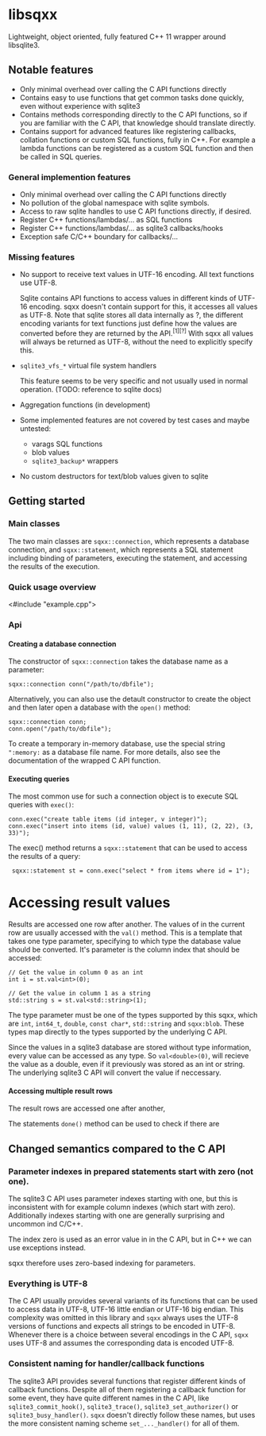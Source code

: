 # libsqxx

Lightweight, object oriented, fully featured C++ 11 wrapper around libsqlite3.

## Notable features

- Only minimal overhead over calling the C API functions directly
- Contains easy to use functions that get common tasks done quickly, even without experience
  with sqlite3
- Contains methods corresponding directly to the C API functions, so if you are familiar
  with the C API, that knowledge should translate directly.
- Contains support for advanced features like registering callbacks, collation functions
  or custom SQL functions, fully in C++. For example a lambda functions can be registered
  as a custom SQL function and then be called in SQL queries.

### General implemention features

- Only minimal overhead over calling the C API functions directly
- No pollution of the global namespace with sqlite symbols.
- Access to raw sqlite handles to use C API functions directly, if
  desired.
- Register C++ functions/lambdas/... as SQL functions
- Register C++ functions/lambdas/... as sqlite3 callbacks/hooks
- Exception safe C/C++ boundary for callbacks/...


### Missing features

- No support to receive text values in UTF-16 encoding. All text functions use UTF-8. 

    Sqlite contains API functions to access values in different kinds of UTF-16 encoding.
    sqxx doesn't contain support for this, it accesses all values as UTF-8.
    Note that sqlite stores all data internally as ?, the different encoding
    variants for text functions just define how the values are converted before
    they are returned by the API.<sup>[1][?]</sup> With sqxx all values will
    always be returned as UTF-8, without the need to explicitly specify this.

- `sqlite3_vfs_*` virtual file system handlers

    This feature seems to be very specific and not usually used in normal operation.
	 (TODO: reference to sqlite docs)

- Aggregation functions (in development)
- Some implemented features are not covered by test cases and maybe untested:
  - varags SQL functions
  - blob values
  - `sqlite3_backup*` wrappers
- No custom destructors for text/blob values given to sqlite

## Getting started

### Main classes

The two main classes are `sqxx::connection`, which represents a database
connection, and `sqxx::statement`, which represents a SQL statement including
binding of parameters, executing the statement, and accessing the results of
the execution.

### Quick usage overview

<#include "example.cpp">

### Api

#### Creating a database connection

The constructor of `sqxx::connection` takes the database name as a parameter:

    sqxx::connection conn("/path/to/dbfile");

Alternatively, you can also use the detault constructor to create the object
and then later open a database with the `open()` method:

    sqxx::connection conn;
    conn.open("/path/to/dbfile");

To create a temporary in-memory database, use the special string `":memory:` as
a database file name. For more details, also see the documentation of the wrapped
C API function.

#### Executing queries

The most common use for such a connection object is to execute SQL queries with
`exec()`:

    conn.exec("create table items (id integer, v integer)");
    conn.exec("insert into items (id, value) values (1, 11), (2, 22), (3, 33)");

The exec() method returns a `sqxx::statement` that can be used to access the
results of a query:

	 sqxx::statement st = conn.exec("select * from items where id = 1");

# Accessing result values

Results are accessed one row after another. The values of in the current row
are usually accessed with the `val()` method. This is a template that takes
one type parameter, specifying to which type the database value should be
converted. It's parameter is the column index that should be accessed:

    // Get the value in column 0 as an int
    int i = st.val<int>(0);

    // Get the value in column 1 as a string
    std::string s = st.val<std::string>(1);

The type parameter must be one of the types supported by this sqxx, which are
`int`, `int64_t`, `double`, `const char*`, `std::string` and `sqxx:blob`.
These types map directly to the types supported by the underlying C API.

Since the values in a sqlite3 database are stored without type information,
every value can be accessed as any type. So `val<double>(0)`, will recieve the
value as a double, even if it previously was stored as an int or string. The
underlying sqlite3 C API will convert the value if neccessary.

#### Accessing multiple result rows

The result rows are accessed one after another,


The statements `done()` method can be used to check if there are 

## Changed semantics compared to the C API

### Parameter indexes in prepared statements start with zero (not one).
 
The sqlite3 C API uses parameter indexes starting with one, but this is
inconsistent with for example column indexes (which start with zero).
Additionally indexes starting with one are generally surprising and
uncommon ind C/C++.

The index zero is used as an error value in in the C API, but in C++
we can use exceptions instead.

sqxx therefore uses zero-based indexing for parameters.

### Everything is UTF-8

The C API usually provides several variants of its functions that can be used
to access data in UTF-8, UTF-16 little endian or UTF-16 big endian. This
complexity was omitted in this library and `sqxx` always uses the UTF-8
versions of functions and expects all strings to be encoded in UTF-8.
Whenever there is a choice between several encodings in the C API, `sqxx`
uses UTF-8 and assumes the corresponding data is encoded UTF-8.

### Consistent naming for handler/callback functions

The sqlite3 API provides several functions that register different kinds
of callback functions. Despite all of them registering a callback function
for some event, they have quite different names in the C API, like
`sqlite3_commit_hook()`, `sqlite3_trace()`, `sqlite3_set_authorizer()` or
`sqlite3_busy_handler()`. `sqxx` doesn't directly follow these names, but
uses the more consistent naming scheme `set_..._handler()` for all of them.

